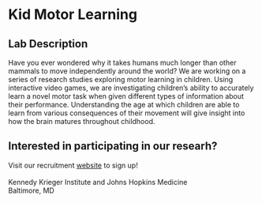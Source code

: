 # Kid Motor Learning

## Lab Description 
Have you ever wondered why it takes humans much longer than other mammals to move independently around the world? We are working on a series of research studies exploring motor learning in children. Using interactive video games, we are investigating children’s ability to accurately learn a novel motor task when given different types of information about their performance. Understanding the age at which children are able to learn from various consequences of their movement will give insight into how the brain matures throughout childhood.

## Interested in participating in our researh?
Visit our recruitment [website](https://bit.ly/KidMotorLearning) to sign up!
<br> <br> Kennedy Krieger Institute and Johns Hopkins Medicine 
<br> Baltimore, MD

